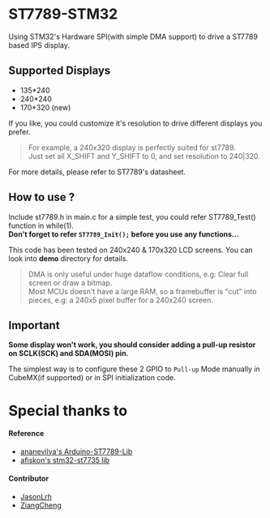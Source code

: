 # ST7789-STM32
Using STM32's Hardware SPI(with simple DMA support) to drive a ST7789 based IPS display.

## Supported Displays
- 135*240   
- 240*240   
- 170*320 (new)

If you like, you could customize it's resolution to drive different displays you prefer. 
> For example, a 240x320 display is perfectly suited for st7789.  
> Just set all X_SHIFT and Y_SHIFT to 0, and set resolution to 240|320.  

For more details, please refer to ST7789's datasheet.  

## How to use ?

Include st7789.h in main.c
for a simple test, you could refer ST7789_Test() function in while(1).  
**Don't forget to refer `ST7789_Init();` before you use any functions...**

This code has been tested on 240x240 & 170x320 LCD screens. You can look into **demo** directory for details.  

> DMA is only useful under huge dataflow conditions, e.g: Clear full screen or draw a bitmap.  
> Most MCUs doesn't have a large RAM, so a  framebuffer is "cut" into pieces, e.g: a 240x5 pixel buffer for a 240x240 screen.  

## **Important**

**Some display won't work, you should consider adding a pull-up resistor on SCLK(SCK) and SDA(MOSI) pin.**

The simplest way is to configure these 2 GPIO to `Pull-up` Mode manually in CubeMX(if supported) or in SPI initialization code.

# Special thanks to

#### Reference
- [ananevilya's Arduino-ST7789-Lib](https://github.com/ananevilya/Arduino-ST7789-Library)  
- [afiskon's stm32-st7735 lib](https://github.com/afiskon/stm32-st7735)

#### Contributor
- [JasonLrh](https://github.com/JasonLrh)  
- [ZiangCheng](https://github.com/ZiangCheng)  
